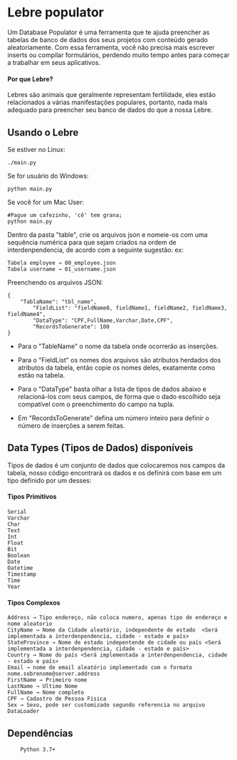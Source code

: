 # Lebre populator
Um Database Populator é uma ferramenta que te ajuda preencher as tabelas de banco de dados dos seus projetos com conteúdo gerado aleatoriamente. Com essa ferramenta, você não precisa mais escrever inserts ou compilar formulários, perdendo muito tempo antes para começar a trabalhar em seus aplicativos.

#### Por que Lebre?
Lebres são animais que geralmente representam fertilidade, eles estão relacionados a várias manifestações populares, portanto, nada mais adequado para preencher seu banco de dados do que a nossa Lebre.


## Usando o Lebre

Se estiver no Linux:

    ./main.py

Se for usuário do Windows:

    python main.py

Se você for um Mac User:

    #Pague um cafezinho, 'cê' tem grana;
    python main.py

Dentro da pasta "table", crie os arquivos json e nomeie-os com uma sequência numérica para que sejam criados na ordem de interdenpendencia, de acordo com a seguinte sugestão:
ex:

    Tabela employee → 00_employee.json
    Tabela username → 01_username.json


Preenchendo os arquivos JSON:

    {
        "TablaName": "tbl_name",
		    "FieldList": "fieldName0, fieldName1, fieldName2, fieldName3, fieldName4",
		    "DataType": "CPF,FullName,Varchar,Date,CPF",
		    "RecordsToGenerate": 100
	}

 - Para o "TableName" o nome da tabela onde ocorrerão as inserções.

 - Para o "FieldList" os nomes dos arquivos são atributos herdados dos atributos da tabela, então copie os nomes deles, exatamente como estão na tabela.

 - Para o "DataType" basta olhar a lista de tipos de dados abaixo e relacioná-los com seus campos, de forma que o dado escolhido seja compatível com o preenchimento do campo na tupla.

 - Em "RecordsToGenerate" defina um número inteiro para definir o número de inserções a serem feitas.

## Data Types (Tipos de Dados) disponíveis
Tipos de dados é um conjunto de dados que colocaremos nos campos da tabela, nosso código encontrará os dados e os definirá com base em um tipo definido por um desses:

 #### Tipos Primitivos
    Serial
    Varchar
    Char
    Text    
    Int
    Float
    Bit
    Boolean
    Date
    Datetime
    Timestamp
    Time
    Year

 #### Tipos Complexos
    Address → Tipo endereço, não coloca numero, apenas tipo de endereço e nome aleatorio
    CityName → Nome da Cidade aleatório, independente de estado  <Será implementada a interdenpendencia, cidade - estado e país>
    StateProvince → Nome de estado indepentende de cidade ou país <Será implementada a interdenpendencia, cidade - estado e país>
    Country → Nome do país <Será implementada a interdenpendencia, cidade - estado e país>
    Email → nome de email aleatório implementado com o formato nome.sobrenome@server.address
    FirstName → Primeiro nome
    LastName → Ultimo Nome
    FullName → Nome completo
    CPF → Cadastro de Pessoa Fisica
    Sex → Sexo, pode ser customizado segundo referencia no arquivo DataLoader


## Dependências
        Python 3.7+
